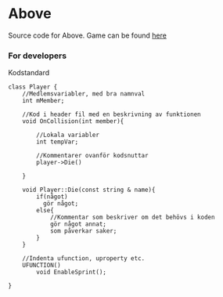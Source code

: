 # Above
Source code for Above. Game can be found [here](http://gamejolt.com/games/above/77271)

### For developers
Kodstandard 

	class Player {
		//Medlemsvariabler, med bra namnval
		int mMember; 
		
		//Kod i header fil med en beskrivning av funktionen
		void OnCollision(int member){
		
			//Lokala variabler
			int tempVar; 
			
			//Kommentarer ovanför kodsnuttar
			player->Die()
			
		}
		
		void Player::Die(const string & name){
			if(något)
			  gör något;
			else{
			  	//Kommentar som beskriver om det behövs i koden
			  	gör något annat;
			  	som påverkar saker;
			}
		}
		
		//Indenta ufunction, uproperty etc.
		UFUNCTION()
			void EnableSprint();
	
	}
